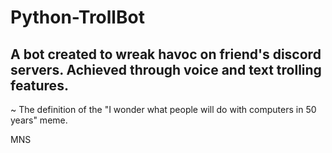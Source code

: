 # Python-TrollBot

## A bot created to wreak havoc on friend's discord servers. Achieved through voice and text trolling features.

~ The definition of the "I wonder what people will do with computers in 50 years" meme.

MNS

